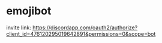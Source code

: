 # emojibot
invite link: https://discordapp.com/oauth2/authorize?client_id=476120295019642891&permissions=0&scope=bot
